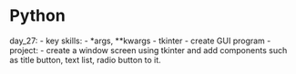 # Python

day_27:
    - key skills: 
        - *args, **kwargs
        - tkinter
        - create GUI program
    - project:
        - create a window screen using tkinter and add components such as title button, text list, radio button to it.